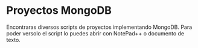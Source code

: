 # Proyectos MongoDB

Encontraras diversos scripts de proyectos implementando MongoDB. Para poder versolo el script lo puedes abrir con NotePad++ o documento de texto.
